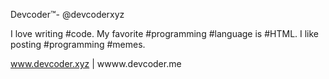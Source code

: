 Devcoder™- @devcoderxyz

I love writing #code. 
My favorite #programming #language is #HTML. 
I like posting #programming #memes.

www.devcoder.xyz | wwww.devcoder.me

